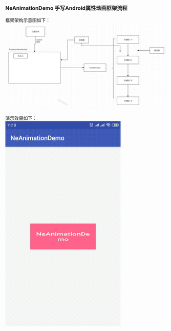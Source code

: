 ### NeAnimationDemo 手写Android属性动画框架流程
框架架构示意图如下：  
![image](https://github.com/tianyalu/NeAnimationDemo/blob/master/show/animator_analyse.png)  

演示效果如下：  
![image](https://github.com/tianyalu/NeAnimationDemo/blob/master/show/show.gif)  

